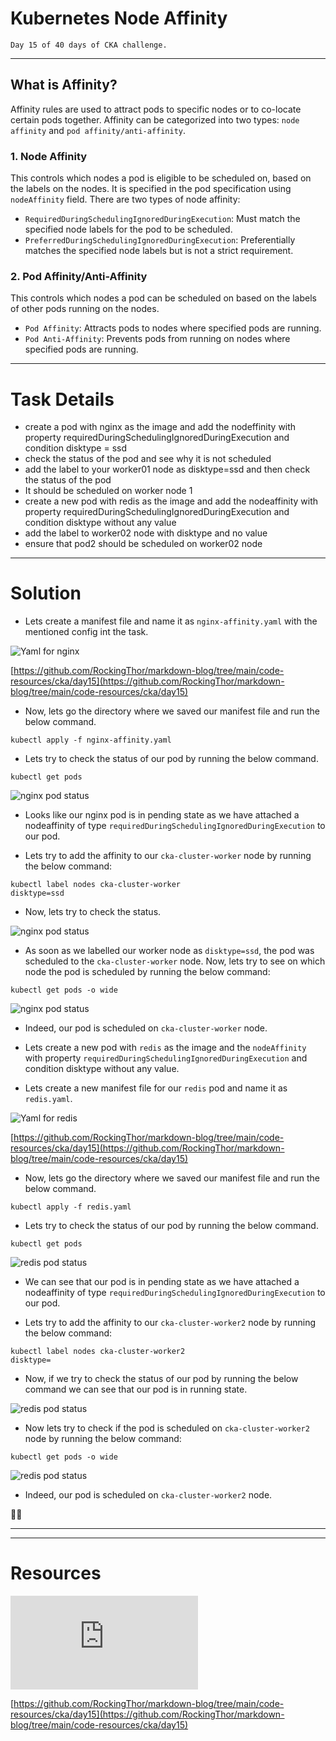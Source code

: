 # Kubernetes Node Affinity

    Day 15 of 40 days of CKA challenge.

---

## What is Affinity?

Affinity rules are used to attract pods to specific nodes or to co-locate certain pods together. Affinity can be categorized into two types: `node affinity` and `pod affinity/anti-affinity`.

### 1. Node Affinity

This controls which nodes a pod is eligible to be scheduled on, based on the labels on the nodes. It is specified in the pod specification using `nodeAffinity` field. There are two types of node affinity:

-   `RequiredDuringSchedulingIgnoredDuringExecution`: Must match the specified node labels for the pod to be scheduled.
-   `PreferredDuringSchedulingIgnoredDuringExecution`: Preferentially matches the specified node labels but is not a strict requirement.

### 2. Pod Affinity/Anti-Affinity

This controls which nodes a pod can be scheduled on based on the labels of other pods running on the nodes.

-   `Pod Affinity`: Attracts pods to nodes where specified pods are running.
-   `Pod Anti-Affinity`: Prevents pods from running on nodes where specified pods are running.

---

# Task Details

-   create a pod with nginx as the image and add the nodeffinity with property requiredDuringSchedulingIgnoredDuringExecution and condition disktype = ssd
-   check the status of the pod and see why it is not scheduled
-   add the label to your worker01 node as disktype=ssd and then check the status of the pod
-   It should be scheduled on worker node 1
-   create a new pod with redis as the image and add the nodeaffinity with property requiredDuringSchedulingIgnoredDuringExecution and condition disktype without any value
-   add the label to worker02 node with disktype and no value
-   ensure that pod2 should be scheduled on worker02 node

---

# Solution

-   Lets create a manifest file and name it as `nginx-affinity.yaml` with the mentioned config int the task.

<img src="https://d2lff49aaqvgse.cloudfront.net/cka-images/day15/15_1.png" alt="Yaml for nginx" style="max-width:100%; height:auto;">

[https://github.com/RockingThor/markdown-blog/tree/main/code-resources/cka/day15](https://github.com/RockingThor/markdown-blog/tree/main/code-resources/cka/day15)

-   Now, lets go the directory where we saved our manifest file and run the below command.

<Code language="bash">kubectl apply -f nginx-affinity.yaml</Code>

-   Lets try to check the status of our pod by running the below command.

<Code language="bash">kubectl get pods</Code>

<img src="https://d2lff49aaqvgse.cloudfront.net/cka-images/day15/15_2.png" alt="nginx pod status" style="max-width:100%; height:auto;">

-   Looks like our nginx pod is in pending state as we have attached a nodeaffinity of type `requiredDuringSchedulingIgnoredDuringExecution` to our pod.

-   Lets try to add the affinity to our `cka-cluster-worker` node by running the below command:

<Code language="bash">kubectl label nodes cka-cluster-worker disktype=ssd</Code>

-   Now, lets try to check the status.

<img src="https://d2lff49aaqvgse.cloudfront.net/cka-images/day15/15_3.png" alt="nginx pod status" style="max-width:100%; height:auto;">

-   As soon as we labelled our worker node as `disktype=ssd`, the pod was scheduled to the `cka-cluster-worker` node. Now, lets try to see on which node the pod is scheduled by running the below command:

<Code language="bash">kubectl get pods -o wide</Code>

<img src="https://d2lff49aaqvgse.cloudfront.net/cka-images/day15/15_4.png" alt="nginx pod status" style="max-width:100%; height:auto;">

-   Indeed, our pod is scheduled on `cka-cluster-worker` node.

-   Lets create a new pod with `redis` as the image and the `nodeAffinity` with property `requiredDuringSchedulingIgnoredDuringExecution` and condition disktype without any value.

-   Lets create a new manifest file for our `redis` pod and name it as `redis.yaml`.

<img src="https://d2lff49aaqvgse.cloudfront.net/cka-images/day15/15_5.png" alt="Yaml for redis" style="max-width:100%; height:auto;">

[https://github.com/RockingThor/markdown-blog/tree/main/code-resources/cka/day15](https://github.com/RockingThor/markdown-blog/tree/main/code-resources/cka/day15)

-   Now, lets go the directory where we saved our manifest file and run the below command.

<Code language="bash">kubectl apply -f redis.yaml</Code>

-   Lets try to check the status of our pod by running the below command.

<Code language="bash">kubectl get pods</Code>

<img src="https://d2lff49aaqvgse.cloudfront.net/cka-images/day15/15_6.png" alt="redis pod status" style="max-width:100%; height:auto;">

-   We can see that our pod is in pending state as we have attached a nodeaffinity of type `requiredDuringSchedulingIgnoredDuringExecution` to our pod.

-   Lets try to add the affinity to our `cka-cluster-worker2` node by running the below command:

<Code language="bash">kubectl label nodes cka-cluster-worker2 disktype=</Code>

-   Now, if we try to check the status of our pod by running the below command we can see that our pod is in running state.

<img src="https://d2lff49aaqvgse.cloudfront.net/cka-images/day15/15_7.png" alt="redis pod status" style="max-width:100%; height:auto;">

-   Now lets try to check if the pod is scheduled on `cka-cluster-worker2` node by running the below command:

<Code language="bash">kubectl get pods -o wide</Code>

<img src="https://d2lff49aaqvgse.cloudfront.net/cka-images/day15/15_8.png" alt="redis pod status" style="max-width:100%; height:auto;">

-   Indeed, our pod is scheduled on `cka-cluster-worker2` node.

🎉🎉

---

---

# Resources

<iframe style="max-width:100%; height:auto;" src="https://www.youtube.com/embed/5vimzBRnoDk" title="Day 15/40 - Kubernetes Node Affinity Explained - CKA Full Course 2024" frameborder="0" allow="accelerometer; autoplay; clipboard-write; encrypted-media; gyroscope; picture-in-picture; web-share" referrerpolicy="strict-origin-when-cross-origin" allowfullscreen></iframe>

[https://github.com/RockingThor/markdown-blog/tree/main/code-resources/cka/day15](https://github.com/RockingThor/markdown-blog/tree/main/code-resources/cka/day15)
